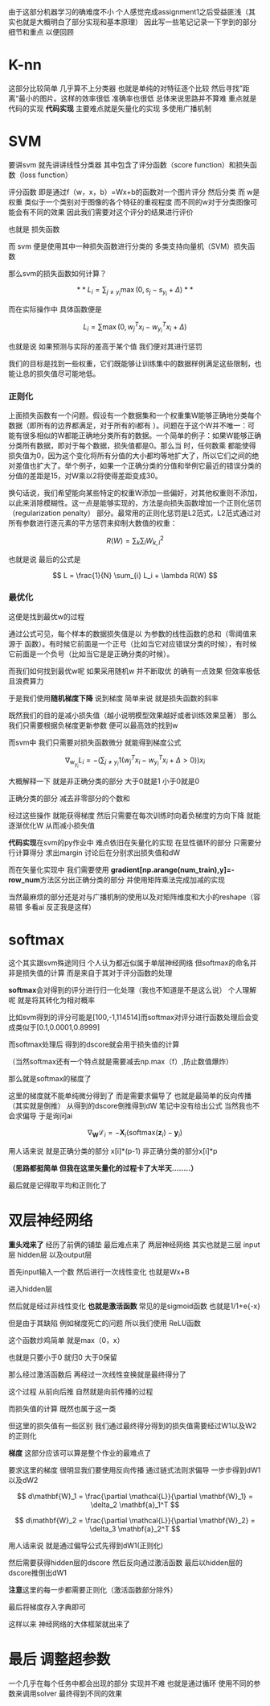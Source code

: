 由于这部分机器学习的确难度不小 个人感觉完成assignment1之后受益匪浅（其实也就是大概明白了部分实现和基本原理） 因此写一些笔记记录一下学到的部分细节和重点 以便回顾
# K-nn
这部分比较简单 几乎算不上分类器 也就是单纯的对特征逐个比较 然后寻找”距离“最小的图片。这样的效率很低 准确率也很低 总体来说思路并不算难 重点就是代码的实现
**代码实现** 主要难点就是矢量化的实现 多使用广播机制
# SVM
要讲svm 就先讲讲线性分类器 其中包含了评分函数（score function）和损失函数（loss function）

评分函数 即是通过f（w，x，b）=Wx+b的函数对一个图片评分 然后分类
而 w是权重 类似于一个类别对于图像的各个特征的重视程度
而不同的w对于分类图像可能会有不同的效果 因此我们需要对这个评分的结果进行评价

也就是 损失函数

而 svm 便是使用其中一种损失函数进行分类的 多类支持向量机（SVM）损失函数

那么svm的损失函数如何计算？

$$
**L_i = \sum_{j \neq y_i} \max(0, s_j - s_{y_i} + \Delta)**
$$

而在实际操作中 具体函数便是

$$
L_i = \sum \max(0, w_j^T x_i - w_{y_i}^T x_i + \Delta)
$$

也就是说 如果预测与实际的差高于某个值 我们便对其进行惩罚

我们的目标是找到一些权重，它们既能够让训练集中的数据样例满足这些限制，也能让总的损失值尽可能地低。

### 正则化
上面损失函数有一个问题。假设有一个数据集和一个权重集W能够正确地分类每个数据（即所有的边界都满足，对于所有的i都有
）。问题在于这个W并不唯一：可能有很多相似的W都能正确地分类所有的数据。一个简单的例子：如果W能够正确分类所有数据，即对于每个数据，损失值都是0。那么当
时，任何数乘
都能使得损失值为0，因为这个变化将所有分值的大小都均等地扩大了，所以它们之间的绝对差值也扩大了。举个例子，如果一个正确分类的分值和举例它最近的错误分类的分值的差距是15，对W乘以2将使得差距变成30。

换句话说，我们希望能向某些特定的权重W添加一些偏好，对其他权重则不添加，以此来消除模糊性。这一点是能够实现的，方法是向损失函数增加一个正则化惩罚（regularization penalty）
部分。最常用的正则化惩罚是L2范式，L2范式通过对所有参数进行逐元素的平方惩罚来抑制大数值的权重：

$$
R(W) = \sum_{k} \sum_{l} W_{k,l}^2
$$

也就是说 最后的公式是

$$
L = \frac{1}{N} \sum_{i} L_i + \lambda R(W)
$$

### 最优化
这便是找到最优w的过程

通过公式可见，每个样本的数据损失值是以
为参数的线性函数的总和（零阈值来源于
函数）。有时候它前面是一个正号（比如当它对应错误分类的时候），有时候它前面是一个负号（比如当它是是正确分类的时候）。

而我们如何找到最优w呢 如果采用随机w 并不断取优 的确有一点效果 但效率极低且浪费算力

于是我们使用**随机梯度下降**
说到梯度 简单来说 就是损失函数的斜率

既然我们的目的是减小损失值（越小说明模型效果越好或者训练效果显著） 那么我们只需要根据负梯度更新参数 便可以最高效的找到w

而svm中 我们只需要对损失函数微分 就能得到梯度公式

$$
\nabla_{w_{y_{i}}} L_{i} = -\left( \sum_{j \neq y_{i}} 1(w_{j}^{T} x_{i} - w_{y_{i}}^{T} x_{i} + \Delta > 0) \right) x_{i}
$$

大概解释一下 就是非正确分类的部分 大于0就是1 小于0就是0

正确分类的部分 减去非零部分的个数和

经过这些操作 就能获得梯度 然后只需要在每次训练时向着负梯度的方向下降 就能逐渐优化W 从而减小损失值

**代码实现**在svm的py作业中 难点依旧在矢量化的实现 在显性循环的部分 只需要分行计算得分 求出margin 讨论后在分别求出损失值和dW

而在矢量化实现中 我们需要使用 **gradient[np.arange(num_train),y]=-row_num**方法区分出正确分类的部分 并使用矩阵乘法完成加减的实现

当然最麻烦的部分还是对与广播机制的使用以及对矩阵维度和大小的reshape（容易错 多看ai 反正我是这样）

# softmax
这个其实跟svm殊途同归 个人认为都近似属于单层神经网络 但softmax的命名并非是损失值的计算 而是来自于其对于评分函数的处理

**softmax**会对得到的评分进行归一化处理（我也不知道是不是这么说） 个人理解呢 就是将其转化为相对概率

比如svm得到的评分可能是[100,-1,114514]而softmax对评分进行函数处理后会变成类似于[0.1,0.0001,0.8999]

而softmax处理后 得到的dscore就会用于损失值的计算

（当然softmax还有一个特点就是需要减去np.max（f）,防止数值爆炸）

那么就是softmax的梯度了

这里的梯度就不能单纯微分得到了 而是需要求偏导了
也就是最简单的反向传播（其实就是倒推） 从得到的dscore倒推得到dW
笔记中没有给出公式 当然我也不会求偏导 于是询问ai

$$
\nabla_{\mathbf{W}} \mathcal{L}_i = -\mathbf{X}_i (\text{softmax}(\mathbf{z}_i) - \mathbf{y}_i)
$$

用人话来说 就是正确分类的部分 x[i]*(p-1) 非正确分类的部分x[i]*p

**（思路都挺简单 但我在这里矢量化的过程卡了大半天........）**

最后就是记得取平均和正则化了
# 双层神经网络
**重头戏来了**
经历了前俩的铺垫 最后难点来了 两层神经网络
其实也就是三层 input层 hidden层 以及output层

首先input输入一个数 然后进行一次线性变化 也就是Wx+B

进入hidden层

然后就是经过非线性变化
**也就是激活函数**
常见的是sigmoid函数 也就是1/1+e{-x}

但是由于其缺陷 例如梯度死亡的问题 所以我们使用  ReLU函数

这个函数炒鸡简单 就是max（0，x）

也就是只要小于0 就归0 大于0保留

那么经过激活函数后 再经过一次线性变换就是最终得分了

这个过程 从前向后推 自然就是向前传播的过程 

而损失值的计算 既然也属于这一类

但这里的损失值有一些区别 我们通过最终得分得到的损失值需要经过W1以及W2的正则化

**梯度**
这部分应该可以算是整个作业的最难点了

要求这里的梯度 很明显我们要使用反向传播 通过链式法则求偏导 一步步得到dW1以及dW2

$$
d\mathbf{W}_1 = \frac{\partial \mathcal{L}}{\partial \mathbf{W}_1} = \delta_2 \mathbf{a}_1^T
$$

$$
d\mathbf{W}_2 = \frac{\partial \mathcal{L}}{\partial \mathbf{W}_2} = \delta_3 \mathbf{a}_2^T
$$

用人话来说 就是通过偏导公式先得到dW1(正则化)

然后需要获得hidden层的dscore 然后反向通过激活函数 最后以hidden层的dscore推倒出dW1

**注意**这里的每一步都需要正则化（激活函数部分除外）

最后将梯度存入字典即可

这样以来 神经网络的大体框架就出来了

# 最后 调整超参数 
一个几乎在每个任务中都会出现的部分 实现并不难 也就是通过循环 使用不同的参数来调用solver 最终得到不同的效果










